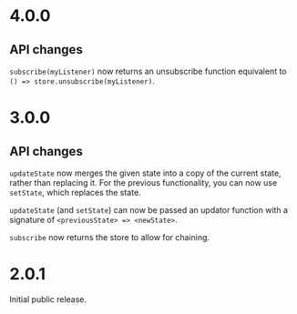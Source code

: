 # 4.0.0

## API changes

`subscribe(myListener)` now returns an unsubscribe function equivalent to `() => store.unsubscribe(myListener)`.

# 3.0.0

## API changes

`updateState` now merges the given state into a copy of the current state, rather than replacing it. For the previous functionality, you can now use `setState`, which replaces the state.

`updateState` (and `setState`) can now be passed an updator function with a signature of `<previousState> => <newState>`.

`subscribe` now returns the store to allow for chaining.

# 2.0.1

Initial public release.
